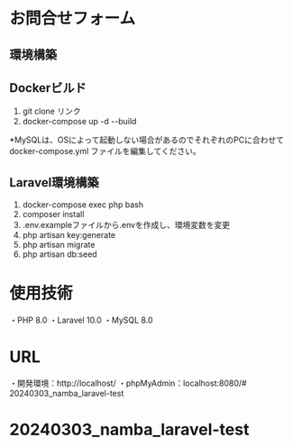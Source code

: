 # お問合せフォーム

## 環境構築

## Dockerビルド
1. git clone リンク
2. docker-compose up -d --build

*MySQLは、OSによって起動しない場合があるのでそれぞれのPCに合わせて docker-compose.yml ファイルを編集してください。

## Laravel環境構築

1. docker-compose exec php bash
2. composer install
3. .env.exampleファイルから.envを作成し、環境変数を変更
4. php artisan key:generate
5. php artisan migrate
6. php artisan db:seed

# 使用技術

・PHP 8.0
・Laravel 10.0
・MySQL 8.0

# URL

・開発環境：http://localhost/
・phpMyAdmin：localhost:8080/# 20240303_namba_laravel-test
# 20240303_namba_laravel-test
